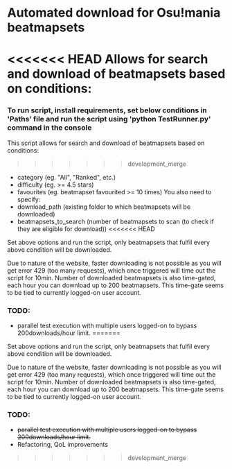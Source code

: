 # Automated download for Osu!mania beatmapsets

<<<<<<< HEAD
Allows for search and download of beatmapsets based on conditions:
=======
### To run script, install requirements, set below conditions in 'Paths' file and run the script using 'python TestRunner.py' command in the console

This script allows for search and download of beatmapsets based on conditions:
>>>>>>> development_merge
- category (eg. "All", "Ranked", etc.)
- difficulty (eg. >= 4.5 stars)
- favourites (eg. beatmapset favourited >= 10 times)
You also need to specify:
- download_path (existing folder to which beatmapsets will be downloaded)
- beatmapsets_to_search (number of beatmapsets to scan (to check if they are eligible for download)) 
<<<<<<< HEAD

Set above options and run the script, only beatmapsets that fulfil every above condition will be downloaded.

Due to nature of the website, faster downloading is not possible as you will get error 429 (too many requests), which once triggered will time out the script for 10min. Number of downloaded beatmapsets is also time-gated, each hour you can download up to 200 beatmapsets. This time-gate seems to be tied to currently logged-on user account.

### TODO:
- parallel test execution with multiple users logged-on to bypass 200downloads/hour limit. 
=======

Set above options and run the script, only beatmapsets that fulfil every above condition will be downloaded.

Due to nature of the website, faster downloading is not possible as you will get error 429 (too many requests), which once triggered will time out the script for 10min. Number of downloaded beatmapsets is also time-gated, each hour you can download up to 200 beatmapsets. This time-gate seems to be tied to currently logged-on user account.

### TODO:
- <s> parallel test execution with multiple users logged-on to bypass 200downloads/hour limit. </s>
- Refactoring, QoL improvements
>>>>>>> development_merge
